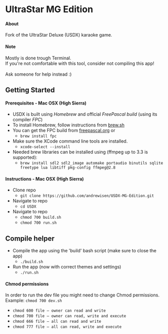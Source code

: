 # UltraStar MG Edition
#### About
Fork of the UltraStar Deluxe (USDX) karaoke game.<br>
#### Note
Mostly is done trough Terminal.<br>
If you're not comfortable with this tool, consider not compiling this app!<br><br>
Ask someone for help instead :)

## Getting Started

#### Prerequisites - Mac OSX (High Sierra)
- USDX is built using _Homebrew_ and official _FreePascal build_ (using its compiler _FPC_)
- To install Homebrew, follow instructions from [brew.sh](http://brew.sh)
- You can get the FPC build from [freepascal.org](http://www.freepascal.org/down/i386/macosx.var) or
  * `brew install fpc`
- Make sure the XCode command line tools are installed.
  * `xcode-select --install`
- Needed brew libraries can be installed using (ffmpeg up to 3.3 is supported):
  * `brew install sdl2 sdl2_image automake portaudio binutils sqlite freetype lua libtiff pkg-config ffmpeg@2.8` 

#### Instructions - Mac OSX (High Sierra)
- Clone repo
  * `git clone https://github.com/andrewisen/USDX-MG-Edition.git`
- Navigate to repo
  * `cd USDX`
- Navigate to repo
  * `chmod 700 build.sh`
  * `chmod 700 run.sh`

## Compile helper

- Compile the app using the 'build' bash script (make sure to close the app)
  * `./build.sh`
- Run the app (now with correct themes and settings)
  * `./run.sh`

#### Chmod permissions
In order to run the dev file you might need to change Chmod permissions.<br>
Example: `chmod 700 dev.sh`

* `chmod 600 file – owner can read and write`
* `chmod 700 file – owner can read, write and execute`
* `chmod 666 file – all can read and write`
* `chmod 777 file – all can read, write and execute`


